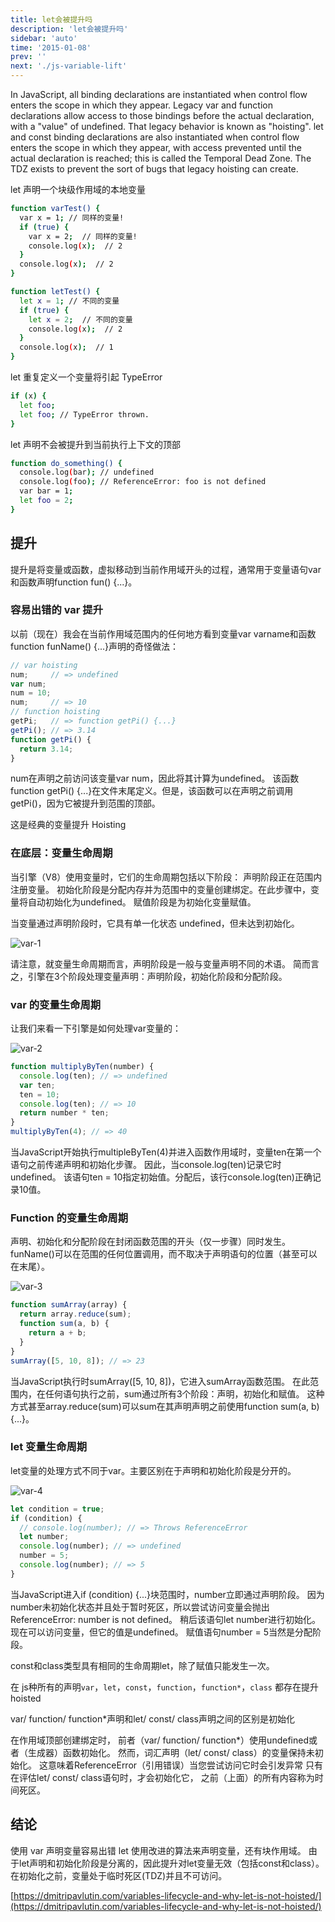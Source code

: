 ```yaml
---
title: let会被提升吗
description: 'let会被提升吗'
sidebar: 'auto'
time: '2015-01-08'
prev: ''
next: './js-variable-lift'
---
```


In JavaScript, all binding declarations are instantiated when control flow enters the scope in which they appear. Legacy var and function declarations allow access to those bindings before the actual declaration, with a "value" of undefined. That legacy behavior is known as "hoisting". let and const binding declarations are also instantiated when control flow enters the scope in which they appear, with access prevented until the actual declaration is reached; this is called the Temporal Dead Zone. The TDZ exists to prevent the sort of bugs that legacy hoisting can create.



let 声明一个块级作用域的本地变量
``` bash
function varTest() {
  var x = 1; // 同样的变量!
  if (true) {
    var x = 2;  // 同样的变量!
    console.log(x);  // 2
  }
  console.log(x);  // 2
}

function letTest() {
  let x = 1; // 不同的变量
  if (true) {
    let x = 2;  // 不同的变量
    console.log(x);  // 2
  }
  console.log(x);  // 1
}
```

let 重复定义一个变量将引起 TypeError
``` bash
if (x) {
  let foo;
  let foo; // TypeError thrown.
}
```

let  声明不会被提升到当前执行上下文的顶部
``` bash
function do_something() {
  console.log(bar); // undefined
  console.log(foo); // ReferenceError: foo is not defined
  var bar = 1;
  let foo = 2;
}
```





## 提升

提升是将变量或函数，虚拟移动到当前作用域开头的过程，通常用于变量语句var和函数声明function fun() {...}。


### 容易出错的 var 提升

以前（现在）我会在当前作用域范围内的任何地方看到变量var varname和函数function funName() {...}声明的奇怪做法：

``` js
// var hoisting
num;     // => undefined  
var num;  
num = 10;  
num;     // => 10  
// function hoisting
getPi;   // => function getPi() {...}  
getPi(); // => 3.14  
function getPi() {  
  return 3.14;
}

```

num在声明之前访问该变量var num，因此将其计算为undefined。
该函数function getPi() {...}在文件末尾定义。但是，该函数可以在声明之前调用getPi()，因为它被提升到范围的顶部。

这是经典的变量提升 Hoisting


### 在底层：变量生命周期


当引擎（V8）使用变量时，它们的生命周期包括以下阶段：
声明阶段正在范围内注册变量。
初始化阶段是分配内存并为范围中的变量创建绑定。在此步骤中，变量将自动初始化为undefined。
赋值阶段是为初始化变量赋值。

当变量通过声明阶段时，它具有单一化状态 undefined，但未达到初始化。

![var-1](../.vuepress/public/assets/img/variable-1.jpg)

请注意，就变量生命周期而言，声明阶段是一般与变量声明不同的术语。
简而言之，引擎在3个阶段处理变量声明：声明阶段，初始化阶段和分配阶段。


### var 的变量生命周期

让我们来看一下引擎是如何处理var变量的：

![var-2](../.vuepress/public/assets/img/variable-2.jpg)


``` js
function multiplyByTen(number) {  
  console.log(ten); // => undefined
  var ten;
  ten = 10;
  console.log(ten); // => 10
  return number * ten;
}
multiplyByTen(4); // => 40  
```

当JavaScript开始执行multipleByTen(4)并进入函数作用域时，变量ten在第一个语句之前传递声明和初始化步骤。
因此，当console.log(ten)记录它时undefined。
该语句ten = 10指定初始值。分配后，该行console.log(ten)正确记录10值。

### Function 的变量生命周期

声明、初始化和分配阶段在封闭函数范围的开头（仅一步骤）同时发生。
funName()可以在范围的任何位置调用，而不取决于声明语句的位置（甚至可以在末尾）。

![var-3](../.vuepress/public/assets/img/variable-3.jpg)

``` js
function sumArray(array) {  
  return array.reduce(sum);
  function sum(a, b) {
    return a + b;
  }
}
sumArray([5, 10, 8]); // => 23  
```

当JavaScript执行时sumArray([5, 10, 8])，它进入sumArray函数范围。
在此范围内，在任何语句执行之前，sum通过所有3个阶段：声明，初始化和赋值。
这种方式甚至array.reduce(sum)可以sum在其声明声明之前使用function sum(a, b) {...}。

### let 变量生命周期

let变量的处理方式不同于var。主要区别在于声明和初始化阶段是分开的。

![var-4](../.vuepress/public/assets/img/variable-4.jpg)

``` js
let condition = true;  
if (condition) {  
  // console.log(number); // => Throws ReferenceError
  let number;
  console.log(number); // => undefined
  number = 5;
  console.log(number); // => 5
}
```

当JavaScript进入if (condition) {...}块范围时，number立即通过声明阶段。
因为number未初始化状态并且处于暂时死区，所以尝试访问变量会抛出ReferenceError: number is not defined。
稍后该语句let number进行初始化。现在可以访问变量，但它的值是undefined。
赋值语句number = 5当然是分配阶段。

const和class类型具有相同的生命周期let，除了赋值只能发生一次。



在 js种所有的声明`var`，`let`，`const`，`function`，`function*`，`class` 都存在提升 hoisted

var/ function/ function*声明和let/ const/ class声明之间的区别是初始化

在作用域顶部创建绑定时，
前者（var/ function/ function*）使用undefined或者（生成器）函数初始化。
然而，词汇声明（let/ const/ class）的变量保持未初始化。
这意味着ReferenceError（引用错误）当您尝试访问它时会引发异常
只有在评估let/ const/ class语句时，才会初始化它，
之前（上面）的所有内容称为时间死区。









## 结论

使用 var 声明变量容易出错
let 使用改进的算法来声明变量，还有块作用域。
由于let声明和初始化阶段是分离的，因此提升对let变量无效（包括const和class）。
在初始化之前，变量处于临时死区(TDZ)并且不可访问。

[https://dmitripavlutin.com/variables-lifecycle-and-why-let-is-not-hoisted/](https://dmitripavlutin.com/variables-lifecycle-and-why-let-is-not-hoisted/)